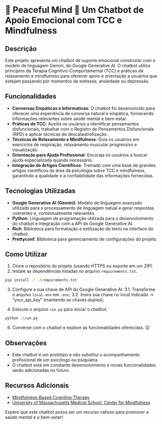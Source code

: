 # 🌿 Peaceful Mind 🌿 Um Chatbot de Apoio Emocional com TCC e Mindfulness

## Descrição
Este projeto apresenta um chatbot de suporte emocional construído com o modelo de linguagem Gemini, do Google Generative AI. O chatbot utiliza princípios da Terapia Cognitivo-Comportamental (TCC) e práticas de relaxamento e mindfulness para oferecer apoio e orientação a usuários que estejam passando por momentos de estresse, ansiedade ou depressão.

## Funcionalidades
- **Conversas Empáticas e Informativas**: O chatbot foi desenvolvido para oferecer uma experiência de conversa natural e empática, fornecendo informações relevantes sobre saúde mental e bem-estar.
- **Práticas de TCC**: Auxilia os usuários a identificar pensamentos disfuncionais, trabalhar com o Registro de Pensamentos Disfuncionais (RPD) e aplicar técnicas de descatastrofização.
- **Técnicas de Relaxamento e Mindfulness**: Guia os usuários em exercícios de respiração, relaxamento muscular progressivo e visualização.
- **Orientação para Ajuda Profissional**: Encoraja os usuários a buscar ajuda especializada quando necessário.
- **Integração de Artigos Científicos**: Treinado com uma base de grandes artigos científicos da área da psicologia sobre TCC e mindfulness, garantindo a qualidade e a confiabilidade das informações fornecidas.

## Tecnologias Utilizadas
- **Google Generative AI (Gemini)**: Modelo de linguagem avançado utilizado para o processamento de linguagem natual e gerar respostas coerentes e, contextualmente relevantes.
- **Python**: Linguagem de programação utilizada para o desenvolvimento do chatbot e integração com a API do Google Generative AI.
- **Rich**: Biblioteca para formatação e estilização de texto na interface do chatbot.
- **Prettyconf**: Biblioteca para gerenciamento de configurações do projeto.

## Como Utilizar
1. Clone o repositório do projeto (usando HTTPS ou exporte em um ZIP).
2. Instale as dependências listadas no arquivo `requirements.txt`.


```bash
pip install -r .\requirements.txt
```


3. Configure a sua chave de API do Google Generative AI:
    3.1.  Transforme o arquivo `local.env` em `.env`;
    3.2.  Insira sua chave no local indicado -> "your_api_key" (mantendo as chaves duplas);
   
5. Execute o arquivo `run.py` para iniciar o chatbot.


```bash
python .\run.py 
```


6. Converse com o chatbot e explore as funcionalidades oferecidas. 😊

## Observações
- Este chatbot é um protótipo e não substitui o acompanhamento profissional de um psicólogo ou psiquiatra.
- O chatbot está em constante desenvolvimento e novas funcionalidades serão adicionadas no futuro.

## Recursos Adicionais
- [Mindfulness-Based Cognitive Therapy](https://www.umassmed.edu/cfm/](https://www.psychologytoday.com/intl/therapy-types/mindfulness-based-cognitive-therapy))
- [University of Massachusetts Medical School, Center for Mindfulness](https://www.umassmed.edu/cfm/](https://www.umassmed.edu/psychiatry/education/mindfulphysicianleadershipprogram/general-mindfulness/))

Espero que este chatbot possa ser um recurso valioso para promover a saúde mental e o bem-estar!
